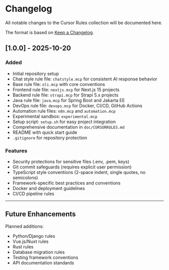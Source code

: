 # Changelog

All notable changes to the Cursor Rules collection will be documented here.

The format is based on [Keep a Changelog](https://keepachangelog.com/en/1.0.0/).

## [1.0.0] - 2025-10-20

### Added
- Initial repository setup
- Chat style rule file: `chatstyle.mcp` for consistent AI response behavior
- Base rule file: `oli.mcp` with core conventions
- Frontend rule file: `nextjs.mcp` for Next.js 15 projects
- Backend rule file: `strapi.mcp` for Strapi 5.x projects
- Java rule file: `java.mcp` for Spring Boot and Jakarta EE
- DevOps rule file: `devops.mcp` for Docker, CI/CD, GitHub Actions
- Automation rule files: `n8n.mcp` and `automation.mcp`
- Experimental sandbox: `experimental.mcp`
- Setup script: `setup.sh` for easy project integration
- Comprehensive documentation in `doc/CURSORRULES.md`
- README with quick start guide
- `.gitignore` for repository protection

### Features
- Security protections for sensitive files (.env, .pem, keys)
- Git commit safeguards (requires explicit user permission)
- TypeScript style conventions (2-space indent, single quotes, no semicolons)
- Framework-specific best practices and conventions
- Docker and deployment guidelines
- CI/CD pipeline rules

---

## Future Enhancements

Planned additions:
- Python/Django rules
- Vue.js/Nuxt rules
- Rust rules
- Database migration rules
- Testing framework conventions
- API documentation standards

